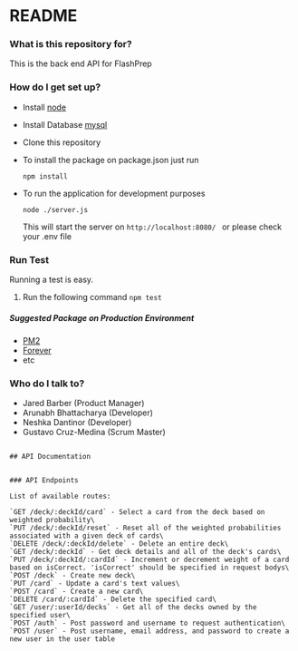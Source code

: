 # README #

### What is this repository for? ###

This is the back end API for FlashPrep

### How do I get set up? ###

* Install [node](https://nodejs.org/en/)
* Install Database [mysql](https://www.mysql.com/)
* Clone this repository
* To install the package on package.json just run

    `npm install`

* To run the application for development purposes

    `node ./server.js`

    This will start the server on `http://localhost:8080/ ` or please check your .env file

### Run Test
Running a test is easy.
1. Run the following command `npm test` 

##### Suggested Package on Production Environment
* [PM2](https://www.npmjs.com/package/pm2)
* [Forever](https://www.npmjs.com/package/forever)
* etc

### Who do I talk to? ###

* Jared Barber (Product Manager) 
* Arunabh Bhattacharya (Developer) 
* Neshka Dantinor (Developer) 
* Gustavo Cruz-Medina (Scrum Master)



```

## API Documentation


### API Endpoints

List of available routes:

`GET /deck/:deckId/card` - Select a card from the deck based on weighted probability\
`PUT /deck/:deckId/reset` - Reset all of the weighted probabilities associated with a given deck of cards\
`DELETE /deck/:deckId/delete` - Delete an entire deck\
`GET /deck/:deckId` - Get deck details and all of the deck's cards\
`PUT /deck/:deckId/:cardId` - Increment or decrement weight of a card based on isCorrect. 'isCorrect' should be specified in request bodys\
`POST /deck` - Create new deck\
`PUT /card` - Update a card's text values\
`POST /card` - Create a new card\
`DELETE /card/:cardId` - Delete the specified card\
`GET /user/:userId/decks` - Get all of the decks owned by the specified user\
`POST /auth` - Post password and username to request authentication\
`POST /user` - Post username, email address, and password to create a new user in the user table


